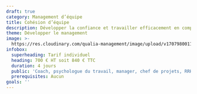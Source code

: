 ```yaml
---
draft: true
category: Management d’équipe
title: Cohésion d’équipe
description: Développer la confiance et travailler efficacement en complémentarité
theme: Développer le management
image: >-
  https://res.cloudinary.com/qualia-management/image/upload/v1707980011/shirly-niv-marton-377770-unsplash_rasoih.jpg
infobox:
  superheading: Tarif individuel
  heading: 700 € HT soit 840 € TTC
  duration: 4 jours
  public: 'Coach, psychologue du travail, manager, chef de projets, RRH, consultant'
  prerequisites: Aucun
goals: ''
---
```


